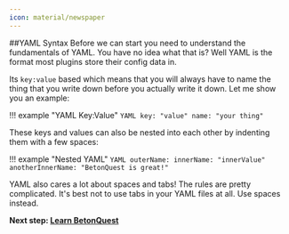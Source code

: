 ```yaml
---
icon: material/newspaper
---
```

##YAML Syntax
Before we can start you need to understand the fundamentals of YAML.
You have no idea what that is? Well YAML is the format most plugins store their config data in.

Its `key:value` based which means that you will always have to name the thing that you write down before you actually
write it down. Let me show you an example:

!!! example "YAML Key:Value"
        ```YAML
        key: "value"
        name: "your thing"
        ```

These keys and values can also be nested into each other by indenting them with a few spaces:

!!! example "Nested YAML"
        ```YAML
        outerName:
          innerName: "innerValue"
          anotherInnerName: "BetonQuest is great!"
        ```



YAML also cares a lot about spaces and tabs! The rules are pretty complicated.
It's best not to use tabs in your YAML files at all. Use spaces instead. 
 
**Next step: [Learn BetonQuest](Learn-BetonQuest.md)**
